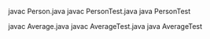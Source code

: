 javac Person.java
javac PersonTest.java
java PersonTest


javac Average.java
javac AverageTest.java
java AverageTest